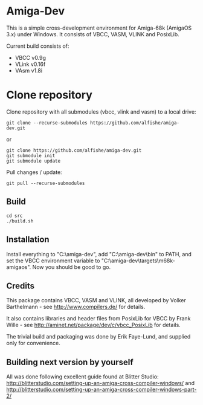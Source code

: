 # Amiga-Dev

This is a simple cross-development environment for Amiga-68k (AmigaOS 3.x)
under Windows. It consists of VBCC, VASM, VLINK and PosixLib.

Current build consists of:
- VBCC v0.9g
- VLink v0.16f
- VAsm v1.8i

# Clone repository
Clone repository with all submodules (vbcc, vlink and vasm) to a local drive:

```console
git clone --recurse-submodules https://github.com/alfishe/amiga-dev.git
```

or

```console
git clone https://github.com/alfishe/amiga-dev.git
git submodule init
git submodule update
```

Pull changes / update:
```console
git pull --recurse-submodules
```

## Build
```console
cd src
./build.sh
```


## Installation

Install everything to "C:\amiga-dev\", add "C:\amiga-dev\bin\" to PATH, and
set the VBCC environment variable to "C:\amiga-dev\targets\m68k-amigaos".
Now you should be good to go.

## Credits

This package contains VBCC, VASM and VLINK, all developed by
Volker Barthelmann - see http://www.compilers.de/ for details.

It also contains libraries and header files from PosixLib for VBCC by
Frank Wille - see http://aminet.net/package/dev/c/vbcc_PosixLib for details.

The trivial build and packaging was done by Erik Faye-Lund, and supplied
only for convenience.

## Building next version by yourself

All was done following excellent guide found at Blitter Studio:
http://blitterstudio.com/setting-up-an-amiga-cross-compiler-windows/ and http://blitterstudio.com/setting-up-an-amiga-cross-compiler-windows-part-2/
